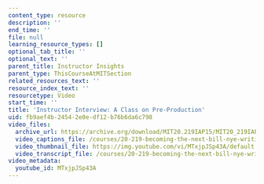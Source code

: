 ```yaml
---
content_type: resource
description: ''
end_time: ''
file: null
learning_resource_types: []
optional_tab_title: ''
optional_text: ''
parent_title: Instructor Insights
parent_type: ThisCourseAtMITSection
related_resources_text: ''
resource_index_text: ''
resourcetype: Video
start_time: ''
title: 'Instructor Interview: A Class on Pre-Production'
uid: fb9aef4b-2454-2e0e-df12-b76b6da6c798
video_files:
  archive_url: https://archive.org/download/MIT20.219IAP15/MIT20_219IAP15_PreProduction_300k.mp4
  video_captions_file: /courses/20-219-becoming-the-next-bill-nye-writing-and-hosting-the-educational-show-january-iap-2015/6da39c3f46845e619d374540b54ba417_MTxjpJSp43A.vtt
  video_thumbnail_file: https://img.youtube.com/vi/MTxjpJSp43A/default.jpg
  video_transcript_file: /courses/20-219-becoming-the-next-bill-nye-writing-and-hosting-the-educational-show-january-iap-2015/bf60f8164169211ce014bfa0fb894a1b_MTxjpJSp43A.pdf
video_metadata:
  youtube_id: MTxjpJSp43A
---
```

